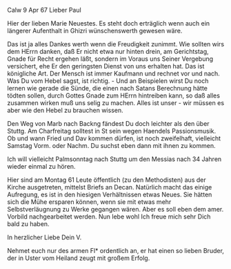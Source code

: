  Calw 9 Apr 67
Lieber Paul

Hier der lieben Marie Neuestes. Es steht doch erträglich wenn auch ein längerer Aufenthalt in Ghizri wünschenswerth gewesen wäre.

Das ist ja alles Dankes werth wenn die Freudigkeit zunimmt. Wie sollten wirs dem HErrn danken, daß Er nicht etwa nur hinten drein, am Gerichtstag, Gnade für Recht ergehen läßt, sondern im Voraus uns Seiner Vergebung versichert, ehe Er den geringsten Dienst von uns erhalten hat. Das ist königliche Art. Der Mensch ist immer Kaufmann und rechnet vor und nach. Was Du vom Hebel sagst, ist richtig. - Und an Beispielen wirst Du noch lernen wie gerade die Sünde, die einen nach Satans Berechnung hätte tödten sollen, durch Gottes Gnade zum HErrn hintreiben kann, so daß alles zusammen wirken muß uns selig zu machen. Alles ist unser - wir müssen es aber wie den Hebel zu brauchen wissen.

Den Weg von Marb nach Backng fändest Du doch leichter als den über Stuttg. Am Charfreitag solltest in St sein wegen Haendels Passionsmusik. Ob und wann Fried und Dav kommen dürfen, ist noch zweifelhaft, vielleicht Samstag Vorm. oder Nachm. Du suchst eben dann mit ihnen zu kommen.

Ich will vielleicht Palmsonntag nach Stuttg um den Messias nach 34 Jahren wieder einmal zu hören.

Hier sind am Montag 61 Leute öffentlich (zu den Methodisten) aus der Kirche ausgetreten, mittelst Briefs an Decan. Natürlich macht das einige Aufregung, es ist in den hiesigen Verhältnissen etwas Neues. Sie hätten sich die Mühe ersparen können, wenn sie mit etwas mehr Selbstverläugnung zu Werke gegangen wären. Aber es soll eben dem amer. Vorbild nachgearbeitet werden. 
Nun lebe wohl Ich freue mich sehr Dich bald zu haben.

 In herzlicher Liebe
 Dein V.

Nehmet euch nur des armen Fl<eischhauer>* ordentlich an, er hat einen so lieben Bruder, der in Uster vom Heiland zeugt mit großem Erfolg. 